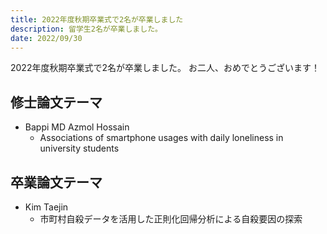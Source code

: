 ```yaml
---
title: 2022年度秋期卒業式で2名が卒業しました
description: 留学生2名が卒業しました。
date: 2022/09/30
---
```


2022年度秋期卒業式で2名が卒業しました。
お二人、おめでとうございます！

## 修士論文テーマ

- Bappi MD Azmol Hossain
  - Associations of smartphone usages with daily loneliness in university students

## 卒業論文テーマ

- Kim Taejin
  - 市町村自殺データを活用した正則化回帰分析による自殺要因の探索
